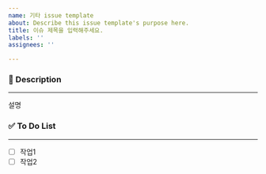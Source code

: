 ```yaml
---
name: 기타 issue template
about: Describe this issue template's purpose here.
title: 이슈 제목을 입력해주세요.
labels: ''
assignees: ''

---
```


### 📝 Description
---
<!-- 추가하는 기능에 대한 간단한 설명 -->
설명

### ✅ To Do List
---
- [ ] 작업1
- [ ] 작업2
